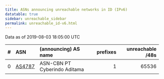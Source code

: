 ```yaml
---
title: ASNs announcing unreachable networks in ID (IPv6)
datatable: true
sidebar: unreachable_sidebar
permalink: unreachable_id-v6.html
---
```


Data as of 2019-08-03 18:05:00 UTC


<div class="datatable-begin"></div>

|   # | ASN                                  | (announcing) AS name         |   prefixes |   unreachable /48s |
|----:|:-------------------------------------|:-----------------------------|-----------:|-------------------:|
|   0 | [AS4787](unreachable_AS4787-v6.html) | ASN-CBN PT Cyberindo Aditama |          1 |              65536 |

<div class="datatable-end"></div>